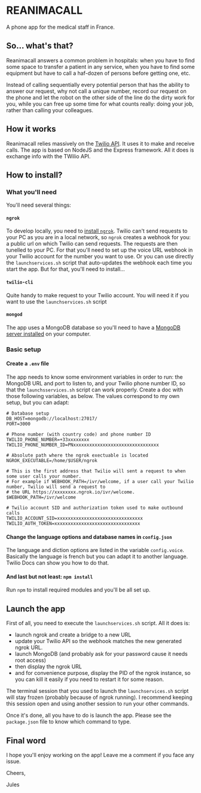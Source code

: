 # REANIMACALL

A phone app for the medical staff in France. 

## So... what's that?

Reanimacall answers a common problem in hospitals: when you have to find some space to transfer a patient in any service, 
when you have to find some equipment but have to call a haf-dozen of persons before getting one, etc.

Instead of calling sequentially every potential person that has the ability to answer our request, why not call a unique 
number, record our request on the phone and let the robot on the other side of the line do the dirty work for you, while
you can free up some time for what counts really: doing your job, rather than calling your colleagues.

## How it works

Reanimacall relies massively on the [Twilio API][1]. It uses it to make and receive calls. The app
is based on NodeJS and the Express framework. All it does is exchange info with the TWilio API.


## How to install?

### What you'll need

You'll need several things:

#### `ngrok`

To develop locally, you need to [install `ngrok`][2]. Twilio can't send requests to your PC as you are in a local network, so
`ngrok` creates a webhook for you: a public url on which Twilio can send requests. The requests are then tunelled to 
your PC. For that you'll need to set up the voice URL webhook in your Twilio account for the number you want to use. Or
you can use directly the `launchservices.sh` script that auto-updates the webhook each time you start the app. But for 
that, you'll need to install... 

#### `twilio-cli`
Quite handy to make request to your Twilio account. You will need it if you want to use the `launchservices.sh` script

#### `mongod` 
The app uses a MongoDB database so you'll need to have a [MongoDB server installed][3] 
on your computer.

[1]: https://www.twilio.com/
[2]: https://ngrok.com/
[3]: https://docs.mongodb.com/guides/server/install/

### Basic setup

#### Create a `.env` file

The app needs to know some environment variables in order to run: the MongoDB URL and port to listen to, and your Twilio 
phone number ID, so that the `launchsservices.sh` script can work properly. 
Create a doc with those following variables, as below. The values correspond to my own setup, but you can adapt:

```$xslt
# Database setup
DB_HOST=mongodb://localhost:27017/
PORT=3000

# Phone number (with country code) and phone number ID
TWILIO_PHONE_NUMBER=+33xxxxxxxx
TWILIO_PHONE_NUMBER_ID=PNxxxxxxxxxxxxxxxxxxxxxxxxxxxxxxxx

# Absolute path where the ngrok exectuable is located
NGROK_EXECUTABLE=/home/$USER/ngrok

# This is the first address that Twilio will sent a request to when some user calls your number.
# For example if WEBHOOK_PATH=/ivr/welcome, if a user call your Twilio number, Twilio will send a request to
# the URL https://xxxxxxxx.ngrok.io/ivr/welcome.
$WEBHOOK_PATH=/ivr/welcome

# Twilio account SID and authorization token used to make outbound calls
TWILIO_ACCOUNT_SID=xxxxxxxxxxxxxxxxxxxxxxxxxxxxxxxx
TWILIO_AUTH_TOKEN=xxxxxxxxxxxxxxxxxxxxxxxxxxxxxxxx
```

#### Change the language options and database names in `config.json`

The language and diction options are listed in the variable `config.voice`. Basically the language is french but you can adapt it to another language. Twilio Docs can show you how to do that.

#### And last but not least: `npm install`

Run `npm` to install required modules and you'll be all set up.

## Launch the app

First of all, you need to execute the `launchservices.sh` script. All it does is:
- launch ngrok and create a bridge to a new URL
- update your Twilio API so the webhook matches the new generated ngrok URL.
- launch MongoDB (and probably ask for your password cause it needs root access)
- then display the ngrok URL
- and for convenience purpose, display the PID of the ngrok instance, so you can kill it easily if you need to restart it for some reason.

The terminal session that you used to launch the `launchservices.sh` script will stay frozen (probably because of ngrok running). I recommend keeping this session open and using another session to run your other commands.

Once it's done, all you have to do is launch the app. Please see the `package.json` file to know which command to type.

## Final word
I hope you'll enjoy working on the app! Leave me a comment if you face any issue.

Cheers,

Jules